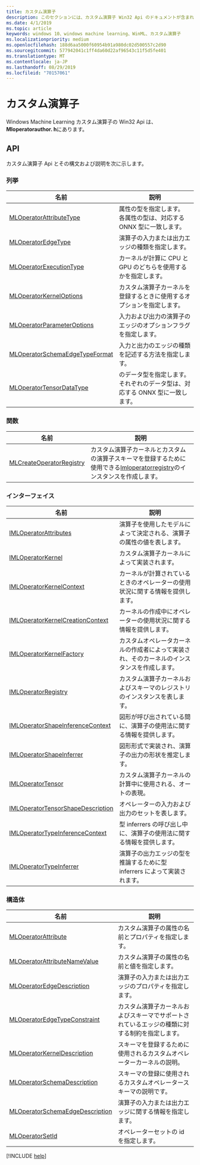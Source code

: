 ```yaml
---
title: カスタム演算子
description: このセクションには、カスタム演算子 Win32 Api のドキュメントが含まれています。
ms.date: 4/1/2019
ms.topic: article
keywords: windows 10、windows machine learning、WinML、カスタム演算子
ms.localizationpriority: medium
ms.openlocfilehash: 188d6aa5000f60954b91a980dc02d500557c2d90
ms.sourcegitcommit: 577942041c1ff4da60d22af96543c11f5d5fe401
ms.translationtype: MT
ms.contentlocale: ja-JP
ms.lasthandoff: 08/29/2019
ms.locfileid: "70157061"
---
```

# <a name="custom-operators"></a>カスタム演算子

Windows Machine Learning カスタム演算子の Win32 Api は、 **Mloperatorauthor. h**にあります。

## <a name="apis"></a>API

カスタム演算子 Api とその構文および説明を次に示します。

### <a name="enumerations"></a>列挙

| 名前 | 説明 |
|------|-------------|
| [MLOperatorAttributeType](custom-operators/MLOperatorAttributeType.md) | 属性の型を指定します。 各属性の型は、対応する ONNX 型に一致します。 |
| [MLOperatorEdgeType](custom-operators/MLOperatorEdgeType.md) | 演算子の入力または出力エッジの種類を指定します。 |
| [MLOperatorExecutionType](custom-operators/MLOperatorExecutionType.md) | カーネルが計算に CPU と GPU のどちらを使用するかを指定します。 |
| [MLOperatorKernelOptions](custom-operators/MLOperatorKernelOptions.md) | カスタム演算子カーネルを登録するときに使用するオプションを指定します。 |
| [MLOperatorParameterOptions](custom-operators/MLOperatorParameterOptions.md) | 入力および出力の演算子のエッジのオプションフラグを指定します。 |
| [MLOperatorSchemaEdgeTypeFormat](custom-operators/MLOperatorSchemaEdgeTypeFormat.md) | 入力と出力のエッジの種類を記述する方法を指定します。 |
| [MLOperatorTensorDataType](custom-operators/MLOperatorTensorDataType.md) | のデータ型を指定します。 それぞれのデータ型は、対応する ONNX 型に一致します。 |

### <a name="functions"></a>関数

| 名前 | 説明 |
|------|-------------|
| [MLCreateOperatorRegistry](custom-operators/MLCreateOperatorRegistry.md) | カスタム演算子カーネルとカスタムの演算子スキーマを登録するために使用できる[Imloperatorregistry](custom-operators/IMLOperatorRegistry.md)のインスタンスを作成します。 |

### <a name="interfaces"></a>インターフェイス

| 名前 | 説明 |
|------|-------------|
| [IMLOperatorAttributes](custom-operators/IMLOperatorAttributes.md) | 演算子を使用したモデルによって決定される、演算子の属性の値を表します。 |
| [IMLOperatorKernel](custom-operators/IMLOperatorKernel.md) | カスタム演算子カーネルによって実装されます。 |
| [IMLOperatorKernelContext](custom-operators/IMLOperatorKernelContext.md) | カーネルが計算されているときのオペレーターの使用状況に関する情報を提供します。 |
| [IMLOperatorKernelCreationContext](custom-operators/IMLOperatorKernelCreationContext.md) | カーネルの作成中にオペレーターの使用状況に関する情報を提供します。 |
| [IMLOperatorKernelFactory](custom-operators/IMLOperatorKernelFactory.md) | カスタムオペレータカーネルの作成者によって実装され、そのカーネルのインスタンスを作成します。 |
| [IMLOperatorRegistry](custom-operators/IMLOperatorRegistry.md) | カスタム演算子カーネルおよびスキーマのレジストリのインスタンスを表します。 |
| [IMLOperatorShapeInferenceContext](custom-operators/IMLOperatorShapeInferenceContext.md) | 図形が呼び出されている間に、演算子の使用法に関する情報を提供します。 |
| [IMLOperatorShapeInferrer](custom-operators/IMLOperatorShapeInferrer.md) | 図形形式で実装され、演算子の出力の形状を推定します。 |
| [IMLOperatorTensor](custom-operators/IMLOperatorTensor.md) | カスタム演算子カーネルの計算中に使用される、オートの表現。 |
| [IMLOperatorTensorShapeDescription](custom-operators/IMLOperatorTensorShapeDescription.md) | オペレーターの入力および出力のセットを表します。 |
| [IMLOperatorTypeInferenceContext](custom-operators/IMLOperatorTypeInferenceContext.md) | 型 inferrers の呼び出し中に、演算子の使用法に関する情報を提供します。 |
| [IMLOperatorTypeInferrer](custom-operators/IMLOperatorTypeInferrer.md) | 演算子の出力エッジの型を推論するために型 inferrers によって実装されます。 |

### <a name="structures"></a>構造体

| 名前 | 説明 |
|------|-------------|
| [MLOperatorAttribute](custom-operators/MLOperatorAttribute.md) | カスタム演算子の属性の名前とプロパティを指定します。 |
| [MLOperatorAttributeNameValue](custom-operators/MLOperatorAttributeNameValue.md) | カスタム演算子の属性の名前と値を指定します。 |
| [MLOperatorEdgeDescription](custom-operators/MLOperatorEdgeDescription.md) | 演算子の入力または出力エッジのプロパティを指定します。 |
| [MLOperatorEdgeTypeConstraint](custom-operators/MLOperatorEdgeTypeConstraint.md) | カスタム演算子カーネルおよびスキーマでサポートされているエッジの種類に対する制約を指定します。 |
| [MLOperatorKernelDescription](custom-operators/MLOperatorKernelDescription.md) | スキーマを登録するために使用されるカスタムオペレーターカーネルの説明。 |
| [MLOperatorSchemaDescription](custom-operators/MLOperatorSchemaDescription.md) | スキーマの登録に使用されるカスタムオペレータースキーマの説明です。 |
| [MLOperatorSchemaEdgeDescription](custom-operators/MLOperatorSchemaEdgeDescription.md) | 演算子の入力または出力エッジに関する情報を指定します。 |
| [MLOperatorSetId](custom-operators/MLOperatorSetId.md) | オペレーターセットの id を指定します。 |

[!INCLUDE [help](../includes/get-help.md)]
